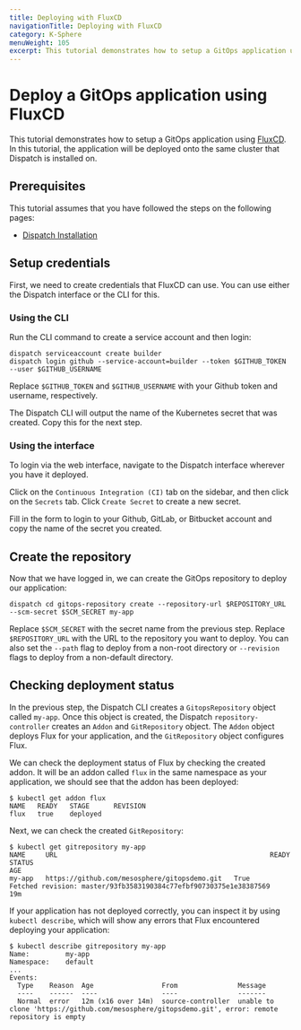 ```yaml
---
title: Deploying with FluxCD
navigationTitle: Deploying with FluxCD
category: K-Sphere
menuWeight: 105
excerpt: This tutorial demonstrates how to setup a GitOps application using FluxCD.
---
```


# Deploy a GitOps application using FluxCD

This tutorial demonstrates how to setup a GitOps application using [FluxCD](https://toolkit.fluxcd.io/). In this tutorial, the application will be deployed onto the same cluster that Dispatch is installed on.

## Prerequisites

This tutorial assumes that you have followed the steps on the following pages:

- [Dispatch Installation](../../../install/)

## Setup credentials

First, we need to create credentials that FluxCD can use. You can use either the Dispatch interface or the CLI for this.

### Using the CLI

Run the CLI command to create a service account and then login:

```
dispatch serviceaccount create builder
dispatch login github --service-account=builder --token $GITHUB_TOKEN --user $GITHUB_USERNAME
```

Replace `$GITHUB_TOKEN` and `$GITHUB_USERNAME` with your Github token and username, respectively.

The Dispatch CLI will output the name of the Kubernetes secret that was created. Copy this for the next step.

### Using the interface

To login via the web interface, navigate to the Dispatch interface wherever you have it deployed.

Click on the `Continuous Integration (CI)` tab on the sidebar, and then click on the `Secrets` tab. Click `Create Secret` to create a new secret.

Fill in the form to login to your Github, GitLab, or Bitbucket account and copy the name of the secret you created.

## Create the repository

Now that we have logged in, we can create the GitOps repository to deploy our application:

```
dispatch cd gitops-repository create --repository-url $REPOSITORY_URL --scm-secret $SCM_SECRET my-app
```

Replace `$SCM_SECRET` with the secret name from the previous step. Replace `$REPOSITORY_URL` with the URL to the repository you want to deploy. You can also set the `--path` flag to deploy from a non-root directory or `--revision` flags to deploy from a non-default directory.

## Checking deployment status

In the previous step, the Dispatch CLI creates a `GitopsRepository` object called `my-app`. Once this object is created, the Dispatch `repository-controller` creates an `Addon` and `GitRepository` object. The `Addon` object deploys Flux for your application, and the `GitRepository` object configures Flux.

We can check the deployment status of Flux by checking the created addon. It will be an addon called `flux` in the same namespace as your application, we should see that the addon has been deployed:

```
$ kubectl get addon flux
NAME   READY   STAGE      REVISION
flux   true    deployed   
```

Next, we can check the created `GitRepository`:

```
$ kubectl get gitrepository my-app
NAME     URL                                                     READY   STATUS                                                              AGE
my-app   https://github.com/mesosphere/gitopsdemo.git   True    Fetched revision: master/93fb3583190384c77efbf90730375e1e38387569   19m
```

If your application has not deployed correctly, you can inspect it by using `kubectl describe`, which will show any errors that Flux encountered deploying your application:

```
$ kubectl describe gitrepository my-app
Name:         my-app
Namespace:    default
...
Events:
  Type    Reason  Age                 From               Message
  ----    ------  ----                ----               -------
  Normal  error   12m (x16 over 14m)  source-controller  unable to clone 'https://github.com/mesosphere/gitopsdemo.git', error: remote repository is empty
```
